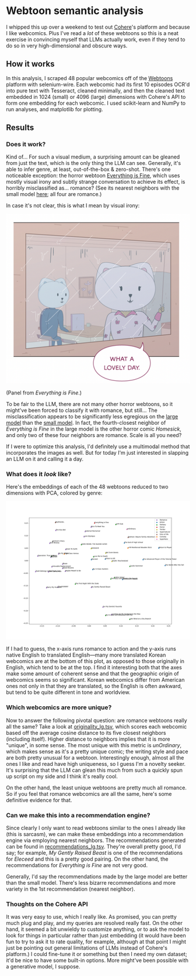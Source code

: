 # Webtoon semantic analysis

I whipped this up over a weekend to test out [Cohere](https://docs.cohere.ai)'s platform and because I like webcomics. Plus I've read a *lot* of these webtoons so this is a neat exercise in convincing myself that LLMs actually work, even if they tend to do so in very high-dimensional and obscure ways.

## How it works

In this analysis, I scraped 48 popular webcomics off of the [Webtoons](https://www.webtoons.com/en/) platform with selenium-wire. Each webcomic had its first 10 episodes OCR'd into pure text with Tesseract, cleaned minimally, and then the cleaned text embedded in 1024 (small) or 4096 (large) dimensions with Cohere's API to form one embedding for each webcomic. I used scikit-learn and NumPy to run analyses, and matplotlib for plotting.

## Results

### Does it work?

Kind of... For such a visual medium, a surprising amount can be gleaned from just the text, which is the only thing the LLM can see. Generally, it's able to infer genre, at least, out-of-the-box & zero-shot. There's one noticeable exception: the horror webtoon [Everything is Fine](https://www.webtoons.com/en/horror/everything-is-fine/list?title_no=2578), which uses mostly visual irony and subtly strange conversation to achieve its effect, is horribly misclassified as... romance? (See its nearest neighbors with the small model [here](./recommendations.tsv); all four are romance.)

In case it's not clear, this is what I mean by visual irony:

![Panel: "What a nice day" while looking out at pouring rain.](./everything_is_fine.png)

(Panel from *Everything is Fine*.)

To be fair to the LLM, there are not many other horror webtoons, so it might've been forced to classify it with romance, but still... The misclassification appears to be significantly less egregious on the [large model](./recommendations_lg.tsv) than the [small model](./recommendations.tsv). In fact, the fourth-closest neighbor of *Everything is Fine* in the large model is the other horror comic *Homesick*, and only two of these four neighbors are romance. Scale is all you need?

If I were to optimize this analysis, I'd definitely use a multimodal method that incorporates the images as well. But for today I'm just interested in slapping an LLM on it and calling it a day.

### What does it _look_ like?

Here's the embeddings of each of the 48 webtoons reduced to two dimensions with PCA, colored by genre:

![PCA result of large model's embeddings](./dimensionality_reduced_lg.png)

If I had to guess, the x-axis runs romance to action and the y-axis runs native English to translated English—many more translated Korean webcomics are at the bottom of this plot, as opposed to those originally in English, which tend to be at the top. I find it interesting both that the axes make some amount of coherent sense and that the geographic origin of webcomics seems so significant. Korean webcomics differ from American ones not only in that they are translated, so the English is often awkward, but tend to be quite different in tone and worldview.

### Which webcomics are more unique?

Now to answer the following pivotal question: are romance webtoons really all the same? Take a look at [originality_lg.tsv](./originality_lg.tsv), which scores each webcomic based off the average cosine distance to its five closest neighbors (including itself). Higher distance to neighbors implies that it is more "unique", in some sense. The most unique with this metric is *unOrdinary*, which makes sense as it's a pretty unique comic; the writing style and pace are both pretty unusual for a webtoon. Interestingly enough, almost all the ones I like and read have high uniqueness, so I guess I'm a novelty seeker. It's surprising that the LLM can glean this much from such a quickly spun up script on my side and I think it's really cool.

On the other hand, the least unique webtoons are pretty much all romance. So if you feel that romance webcomics are all the same, here's some definitive evidence for that.

### Can we make this into a recommendation engine?

Since clearly I only want to read webtoons similar to the ones I already like (this is sarcasm), we can make these embeddings into a recommendation engine via employing nearest neighbors. The recommendations generated can be found in [recommendations_lg.tsv](./recommendations_lg.tsv).  They're overall pretty good, I'd say; for example, *My Gently Raised Beast* is one of the recommendations for *Eleceed* and this is a pretty good pairing. On the other hand, the recommendations for *Everything is Fine* are not very good.

Generally, I'd say the recommendations made by the large model are better than the small model. There's less bizarre recommendations and more variety in the 1st recommendation (nearest neighbor).

### Thoughts on the Cohere API

It was very easy to use, which I really like. As promised, you can pretty much plug and play, and my queries are resolved really fast. On the other hand, it seemed a bit unwieldy to customize anything, or to ask the model to look for things in particular rather than just embedding (it would have been fun to try to ask it to rate quality, for example, although at that point I might just be pointing out general limitations of LLMs instead of Cohere's platform.) I could fine-tune it or something but then I need my own dataset; it'd be nice to have some built-in options. More might've been possible with a generative model, I suppose.
